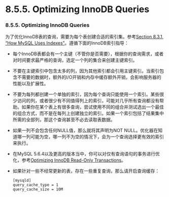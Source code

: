 #  8.5.5. Optimizing InnoDB Queries

### 8.5.5. Optimizing InnoDB Queries

为了优化InnoDB表的查询，需要为每个表创建合适的索引集。参考[Section 8.3.1, “How MySQL Uses Indexes”](TODO)。遵循下面的InnoDB索引指导：

* 每个InnoDB表都会有一个主键（不管你是否需要），根据你的查询需求，或者对时间要求最严格的查询，选定一个列的集合来创建主键索引。

* 不要在主键索引中包含太多的列，因为其他索引都会引用主键索引。当索引包含不需要的数据时，额外的I/O开销和内存中缓存额外开销，会影响服务器的性能以及扩展性。

* 不要为每列都创建一个单独的索引，因为每个查询只能使用一个索引。某些很少访问的列，或者很少有不同值得列上的索引，可能对几乎所有查询都没有帮助。如果你在某个表上有很多查询，尝试使用不同的组合并测试选出一个最佳的组合方式，而不是在每列上创建独立的索引。如果一个索引包括了结果集中所需的全部列，那这个查询甚至不必去读取表数据。

* 如果一列不会包含任何NULL值，那么就将其声明为NOT NULL。优化器在知道哪一列可能为空，哪一列不为空的情况下，会为一个查询选择更有效的索引来执行。

* 在MySQL 5.6.4以及更高的版本当中，你可以对仅有查询语句的事务进行优化，参考[Optimizing InnoDB Read-Only Transactions](TODO)。

* 如果针对一些不经常更新的表，存在一些重复查询，那么请开启查询缓存：

	```
	[mysqld]
	query_cache_type = 1
	query_cache_size = 10M
	```
